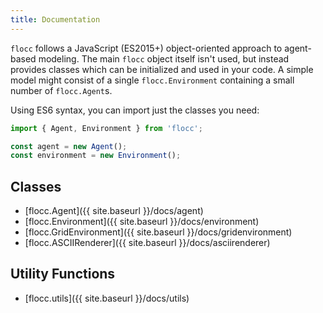 ```yaml
---
title: Documentation
---
```


`flocc` follows a JavaScript (ES2015+) object-oriented approach to agent-based modeling. The main `flocc` object itself isn't used, but instead provides classes which can be initialized and used in your code. A simple model might consist of a single `flocc.Environment` containing a small number of `flocc.Agent`s.

Using ES6 syntax, you can import just the classes you need:

```js
import { Agent, Environment } from 'flocc';

const agent = new Agent();
const environment = new Environment();
```

## Classes

- [flocc.Agent]({{ site.baseurl }}/docs/agent)
- [flocc.Environment]({{ site.baseurl }}/docs/environment)
- [flocc.GridEnvironment]({{ site.baseurl }}/docs/gridenvironment)
- [flocc.ASCIIRenderer]({{ site.baseurl }}/docs/asciirenderer)

## Utility Functions

- [flocc.utils]({{ site.baseurl }}/docs/utils)